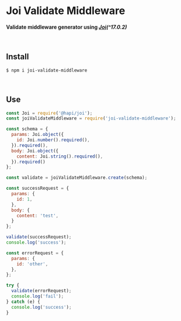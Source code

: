 # Joi Validate Middleware

**Validate middleware generator using *[Joi](https://www.npmjs.com/package/@hapi/joi)(^17.0.2)***

​    

## Install

```shell
$ npm i joi-validate-middleware
```

​    

## Use

```js
const Joi = require('@hapi/joi');
const joiValidateMiddleware = require('joi-validate-middleware');

const schema = {
  params: Joi.object({
    id: Joi.number().required(),
  }).required(),
  body: Joi.object({
    content: Joi.string().required(),
  }).required()
};

const validate = joiValidateMiddleware.create(schema);

const successRequest = {
  params: {
    id: 1,
  },
  body: {
    content: 'test',
  }
};

validate(successRequest);
console.log('success');

const errorRequest = {
  params: {
    id: 'other',
  },
};

try {
  validate(errorRequest);
  console.log('fail');
} catch (e) {
  console.log('success');
}
```

